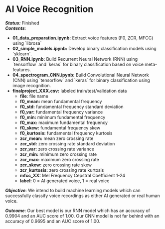 # **AI Voice Recognition**

***Status:*** Finished  
***Contents***:

- **01\_data\_preparation.ipynb:** Extract voice features (F0, ZCR, MFCC) using \`librosa\`   
- **02\_simple\_models.ipynb:** Develop binary classification models using \`sklearn\`.  
- **03\_RNN.ipynb:** Build Recurrent Neural Network (RNN) using \`tensorflow\` and \`keras\` for binary classification based on voice meta-features.  
- **04\_spectrogram\_CNN.ipynb:** Build Convolutional Neural Network (CNN) using \`tensorflow\` and \`keras\` for binary classification using image recognition.  
- **finalproject\_XXX.csv:** labeled train/test/validation data  
  - **file**: file name  
  - **f0\_mean:** mean fundamental frequency  
  - **f0\_std:** fundamental frequency standard deviation  
  - **f0\_var:** fundamental frequency variance  
  - **f0\_min:** minimum fundamental frequency  
  - **f0\_max:** maximum fundamental frequency  
  - **f0\_skew:** fundamental frequency skew  
  - **f0\_kurtosis:** fundamental frequency kurtosis  
  - **zcr\_mean:** mean zero crossing rate  
  - **zcr\_std:** zero crossing rate standard deviation  
  - **zcr\_var:** zero crossing rate variance  
  - **zcr\_min:** minimum zero crossing rate  
  - **zcr\_max:** maximum zero crossing rate  
  - **zcr\_skew:** zero crossing rate skew  
  - **zcr\_kurtosis:** zero crossing rate kurtosis  
  - **mfcc\_XX:** Mel Frequency Cepstral Coefficient 1-24  
  - **label:** 0 \= AI generated voice, 1 \= real voice

***Objective***:
We intend to build machine learning models which can successfully classify voice recordings as either AI generated or real human voice. 

***Outcome***:
Our best model is our RNN model which has an accuracy of 0.9904 and an AUC score of 1.00. Our CNN model is not far behind with an accuracy of 0.9695 and an AUC score of 1.00.  